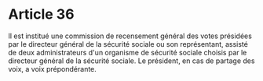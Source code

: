 # Article 36

Il est institué une commission de recensement général des votes présidées par le directeur général de la sécurité sociale ou son représentant, assisté de deux administrateurs d'un organisme de sécurité sociale choisis par le directeur général de la sécurité sociale. Le président, en cas de partage des voix, a voix prépondérante.
